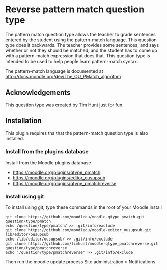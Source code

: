 # Reverse pattern match question type

The pattern match question type allows the teacher to grade sentences entered by
the student using the pattern-match language. This question type does it backwards.
The teacher provides some sentences, and says whether or not they should be matched,
and the student has to come up with a pattern-match expression that does that.
This question type is intended to be used to help people learn pattern-match
syntax.

The pattern-match language is documented at
http://docs.moodle.org/dev/The_OU_PMatch_algorithm


## Acknowledgements

This question type was created by Tim Hunt just for fun.


## Installation

This plugin requires tha that the pattern-match question type is also installed.

### Install from the plugins database

Install from the Moodle plugins database
* https://moodle.org/plugins/qtype_pmatch
* https://moodle.org/plugins/editor_ousupsub
* https://moodle.org/plugins/qtype_pmatchreverse

### Install using git

To install using git, type these commands in the root of your Moodle install

    git clone https://github.com/moodleou/moodle-qtype_pmatch.git question/type/pmatch
    echo /question/type/pmatch/ >> .git/info/exclude
    git clone https://github.com/moodleou/moodle-editor_ousupsub.git lib/editor/ousupsub
    echo /lib/editor/ousupsub/ >> .git/info/exclude
    git clone https://github.com/timhunt/moodle-qtype_pmatchreverse.git question/type/pmatchreverse
    echo '/question/type/pmatchreverse' >> .git/info/exclude

Then run the moodle update process
Site administration > Notifications

